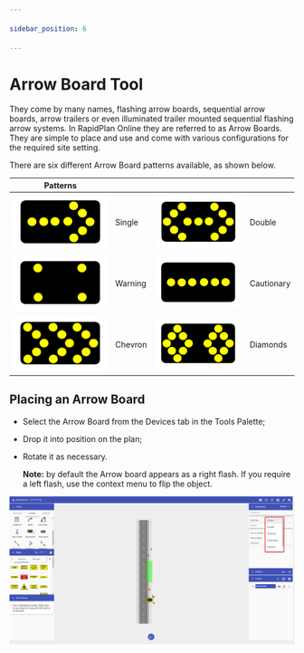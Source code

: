 ```yaml
---

sidebar_position: 6

---
```

# Arrow Board Tool

They come by many names, flashing arrow boards, sequential arrow boards, arrow trailers or even illuminated trailer mounted sequential flashing arrow systems. In RapidPlan Online they are referred to as Arrow Boards. They are simple to place and use and come with various configurations for the required site setting.

There are six different Arrow Board patterns available, as shown below.

| Patterns                                   |         |                                               |            |
| ------------------------------------------ | ------- | --------------------------------------------- | ---------- |
| ![single table](./assets/Single_table.png)  | Single  | ![double table](./assets/Double_table.png)     | Double     |
| ![warning table](./assets/Warning_table.png) | Warning | ![cautionary table](./assets/Cautionary_table.png) | Cautionary |
| ![chevron table](./assets/Chevron_table.png) | Chevron | ![diamonds table](./assets/Diamonds_table.png)   | Diamonds   |

## Placing an Arrow Board

- Select the Arrow Board from the Devices tab in the Tools Palette;

- Drop it into position on the plan;

- Rotate it as necessary.

   **Note:** by default the Arrow board appears as a right flash. If you require a left flash, use the context menu to flip the object.

![Arrow Board Tool](./assets/Arrow_Board_Tool.png)
